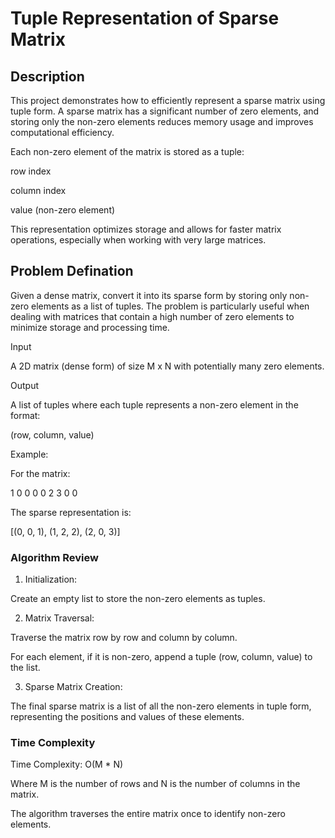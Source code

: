 # Tuple Representation of Sparse Matrix 

## Description

This project demonstrates how to efficiently represent a sparse matrix using tuple form. A sparse matrix has a significant number of zero elements, and storing only the non-zero elements reduces memory usage and improves computational efficiency.

Each non-zero element of the matrix is stored as a tuple:

row index

column index

value (non-zero element)


This representation optimizes storage and allows for faster matrix operations, especially when working with very large matrices.

## Problem Defination

Given a dense matrix, convert it into its sparse form by storing only non-zero elements as a list of tuples. The problem is particularly useful when dealing with matrices that contain a high number of zero elements to minimize storage and processing time.

Input

A 2D matrix (dense form) of size M x N with potentially many zero elements.

Output

A list of tuples where each tuple represents a non-zero element in the format:

(row, column, value)


Example:

For the matrix:

1 0 0
0 0 2
3 0 0

The sparse representation is:

[(0, 0, 1), (1, 2, 2), (2, 0, 3)]

### Algorithm Review

1. Initialization:

Create an empty list to store the non-zero elements as tuples.



2. Matrix Traversal:

Traverse the matrix row by row and column by column.

For each element, if it is non-zero, append a tuple (row, column, value) to the list.



3. Sparse Matrix Creation:

The final sparse matrix is a list of all the non-zero elements in tuple form, representing the positions and values of these elements.

### Time Complexity

Time Complexity: O(M * N)

Where M is the number of rows and N is the number of columns in the matrix.

The algorithm traverses the entire matrix once to identify non-zero elements.


